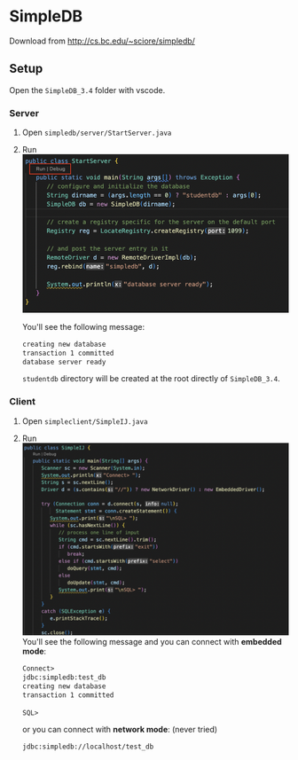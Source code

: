# SimpleDB

Download from http://cs.bc.edu/~sciore/simpledb/

## Setup

Open the `SimpleDB_3.4` folder with vscode.

### Server

1. Open `simpledb/server/StartServer.java`
1. Run
    ![](startserver.png)

    You'll see the following message:
    ```
    creating new database
    transaction 1 committed
    database server ready
    ```
    `studentdb` directory will be created at the root directly of `SimpleDB_3.4`.

### Client

1. Open `simpleclient/SimpleIJ.java`
1. Run
    ![](simpleij.png)
    You'll see the following message and you can connect with **embedded mode**:
    ```
    Connect>
    jdbc:simpledb:test_db
    creating new database
    transaction 1 committed

    SQL>
    ```

    or you can connect with **network mode**: (never tried)

    ```
    jdbc:simpledb://localhost/test_db
    ```

### 
